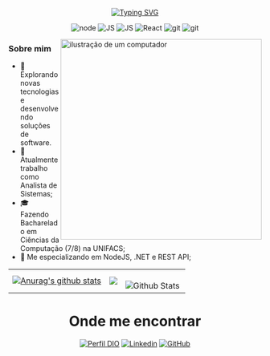 <div align='center'>

[![Typing SVG](https://readme-typing-svg.demolab.com?font=Fira+Code&duration=3000&pause=1000&random=false&width=435&lines=Ol%C3%A1+%F0%9F%91%8B%2C+meu+nome+%C3%A9+Gabriel;Seja+bem-vindo+ao+meu+perfil+%E2%9C%A8;Espero+que+goste+%F0%9F%98%81)](https://git.io/typing-svg)
  
![node](https://img.shields.io/badge/nodejs-0D1117?style=for-the-badge&logo=node.js&logoColor=green)
![JS](https://img.shields.io/badge/javascript-0D1117?style=for-the-badge&logo=javascript&logoColor=F7DF1E)
![JS](https://img.shields.io/badge/typescript-0D1117?style=for-the-badge&logo=typescript&logoColor=blue)
![React](https://img.shields.io/badge/react-0D1117?style=for-the-badge&logo=react&logoColor=38B2AC)
![git](https://img.shields.io/badge/git-0D1117?style=for-the-badge&logo=git&logoColor=red)
![git](https://img.shields.io/badge/mysql-0D1117?style=for-the-badge&logo=mysql&logoColor=FFFFFF)

</div>

  <img src="https://raw.githubusercontent.com/MicaelliMedeiros/micaellimedeiros/master/image/computer-illustration.png" alt="ilustração de um computador" min-width="400px" max-width="400px" width="400px" align="right">

<div align="left">
  <h3>Sobre mim</h3>
  
  - 🤔 Explorando novas tecnologias e desenvolvendo soluções de software.
  - 💼 Atualmente trabalho como Analista de Sistemas;
  - 🎓 Fazendo Bacharelado em Ciências da Computação (7/8) na UNIFACS;
  - 🌱 Me especializando em NodeJS, .NET e REST API;
</div>

<table>
  <tr>
    <td>
      <a href="https://github.com/gabrielsantos969/github-readme-stats"><img align="center" src="https://github-readme-stats.vercel.app/api?username=gabrielsantos969&show_icons=true&include_all_commits=true&theme=dark&hide_border=true&count_private=true" alt="Anurag's github stats" /></a>
    </td>
    <td>
      <a href="https://github.com/gabrielsantos969/github-readme-stats"><img align="center" src="https://github-readme-stats.vercel.app/api/top-langs/?username=gabrielsantos969&layout=compact&theme=dark&hide_border=false&count_private=true" /></a>
    </td>
    <td>
      <br />
      <img
        align="left"
        src="https://github-readme-streak-stats.herokuapp.com/?user=gabrielsantos969&theme=dark&hide_border=false"
        alt="Github Stats"
      />
    </td>
  </tr>
</table>

<div align='center'>
<h1>Onde me encontrar</h1>

[![Perfil DIO](https://img.shields.io/badge/-Meu%20Perfil%20na%20DIO-30A3DC?style=flap)](https://www.dio.me/users/gabrielsantos98898)
[![Linkedin](https://img.shields.io/badge/-Gabriel_Santos-blue?style=flat-square&logo=Linkedin&logoColor=white&link=https://www.linkedin.com/in/gabriel-santos-b53632196/)](https://www.linkedin.com/in/gabriel-santos-b53632196/)
[![GitHub](https://img.shields.io/github/followers/gabrielsantos969?label=follow&style=social)](https://github.com/gabrielsantos969)
  
</div>
